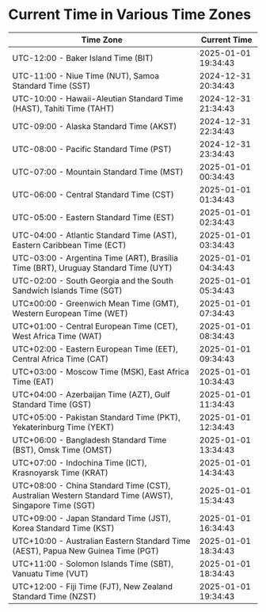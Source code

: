 # Current Time in Various Time Zones

| Time Zone | Current Time |
|-----------|--------------|
| UTC-12:00 - Baker Island Time (BIT) | 2025-01-01 19:34:43 |
| UTC-11:00 - Niue Time (NUT), Samoa Standard Time (SST) | 2024-12-31 20:34:43 |
| UTC-10:00 - Hawaii-Aleutian Standard Time (HAST), Tahiti Time (TAHT) | 2024-12-31 21:34:43 |
| UTC-09:00 - Alaska Standard Time (AKST) | 2024-12-31 22:34:43 |
| UTC-08:00 - Pacific Standard Time (PST) | 2024-12-31 23:34:43 |
| UTC-07:00 - Mountain Standard Time (MST) | 2025-01-01 00:34:43 |
| UTC-06:00 - Central Standard Time (CST) | 2025-01-01 01:34:43 |
| UTC-05:00 - Eastern Standard Time (EST) | 2025-01-01 02:34:43 |
| UTC-04:00 - Atlantic Standard Time (AST), Eastern Caribbean Time (ECT) | 2025-01-01 03:34:43 |
| UTC-03:00 - Argentina Time (ART), Brasília Time (BRT), Uruguay Standard Time (UYT) | 2025-01-01 04:34:43 |
| UTC-02:00 - South Georgia and the South Sandwich Islands Time (SGT) | 2025-01-01 05:34:43 |
| UTC±00:00 - Greenwich Mean Time (GMT), Western European Time (WET) | 2025-01-01 07:34:43 |
| UTC+01:00 - Central European Time (CET), West Africa Time (WAT) | 2025-01-01 08:34:43 |
| UTC+02:00 - Eastern European Time (EET), Central Africa Time (CAT) | 2025-01-01 09:34:43 |
| UTC+03:00 - Moscow Time (MSK), East Africa Time (EAT) | 2025-01-01 10:34:43 |
| UTC+04:00 - Azerbaijan Time (AZT), Gulf Standard Time (GST) | 2025-01-01 11:34:43 |
| UTC+05:00 - Pakistan Standard Time (PKT), Yekaterinburg Time (YEKT) | 2025-01-01 12:34:43 |
| UTC+06:00 - Bangladesh Standard Time (BST), Omsk Time (OMST) | 2025-01-01 13:34:43 |
| UTC+07:00 - Indochina Time (ICT), Krasnoyarsk Time (KRAT) | 2025-01-01 14:34:43 |
| UTC+08:00 - China Standard Time (CST), Australian Western Standard Time (AWST), Singapore Time (SGT) | 2025-01-01 15:34:43 |
| UTC+09:00 - Japan Standard Time (JST), Korea Standard Time (KST) | 2025-01-01 16:34:43 |
| UTC+10:00 - Australian Eastern Standard Time (AEST), Papua New Guinea Time (PGT) | 2025-01-01 18:34:43 |
| UTC+11:00 - Solomon Islands Time (SBT), Vanuatu Time (VUT) | 2025-01-01 18:34:43 |
| UTC+12:00 - Fiji Time (FJT), New Zealand Standard Time (NZST) | 2025-01-01 19:34:43 |
